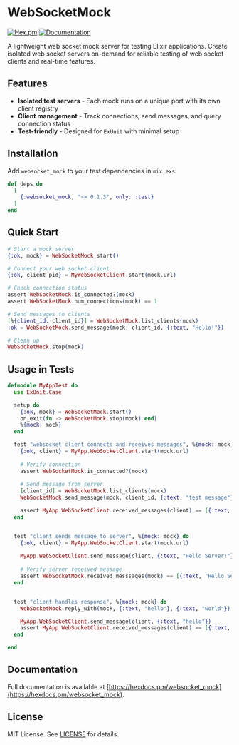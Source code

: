 # WebSocketMock

[![Hex.pm](https://img.shields.io/hexpm/v/websocket_mock.svg)](https://hex.pm/packages/websocket_mock)
[![Documentation](https://img.shields.io/badge/docs-hexdocs-blue.svg)](https://hexdocs.pm/websocket_mock)

A lightweight web socket mock server for testing Elixir applications. Create isolated web socket servers on-demand for reliable testing of web socket clients and real-time features.

## Features

- **Isolated test servers** - Each mock runs on a unique port with its own client registry
- **Client management** - Track connections, send messages, and query connection status  
- **Test-friendly** - Designed for `ExUnit` with minimal setup

## Installation

Add `websocket_mock` to your test dependencies in `mix.exs`:

```elixir
def deps do
  [
    {:websocket_mock, "~> 0.1.3", only: :test}
  ]
end
```

## Quick Start

```elixir
# Start a mock server
{:ok, mock} = WebSocketMock.start()

# Connect your web socket client
{:ok, client_pid} = MyWebSocketClient.start(mock.url)

# Check connection status
assert WebSocketMock.is_connected?(mock)
assert WebSocketMock.num_connections(mock) == 1

# Send messages to clients
[%{client_id: client_id}] = WebSocketMock.list_clients(mock)
:ok = WebSocketMock.send_message(mock, client_id, {:text, "Hello!"})

# Clean up
WebSocketMock.stop(mock)
```

## Usage in Tests

```elixir
defmodule MyAppTest do
  use ExUnit.Case

  setup do
    {:ok, mock} = WebSocketMock.start()
    on_exit(fn -> WebSocketMock.stop(mock) end)
    %{mock: mock}
  end

  test "websocket client connects and receives messages", %{mock: mock} do
    {:ok, client} = MyApp.WebSocketClient.start(mock.url)
    
    # Verify connection
    assert WebSocketMock.is_connected?(mock)
    
    # Send message from server
    [client_id] = WebSocketMock.list_clients(mock)
    WebSocketMock.send_message(mock, client_id, {:text, "test message"})

    assert MyApp.WebSocketClient.received_messages(client) == [{:text, "test message"}]
  end


  test "client sends message to server", %{mock: mock} do
    {:ok, client} = MyApp.WebSocketClient.start(mock.url)
    
    MyApp.WebSocketClient.send_message(client, {:text, "Hello Server!"})
    
    # Verify server received message
    assert WebSocketMock.received_messsages(mock) == [{:text, "Hello Server!"}]
  end


  test "client handles response", %{mock: mock} do 
    WebSocketMock.reply_with(mock, {:text, "hello"}, {:text, "world"})

    MyApp.WebSocketClient.send_message(client, {:text, "hello"})
    assert MyApp.WebSocketClient.received_messages(client) == [{:text, "world"}]
  end

end
```

## Documentation

Full documentation is available at [https://hexdocs.pm/websocket_mock](https://hexdocs.pm/websocket_mock).


## License

MIT License. See [LICENSE](LICENSE) for details.
